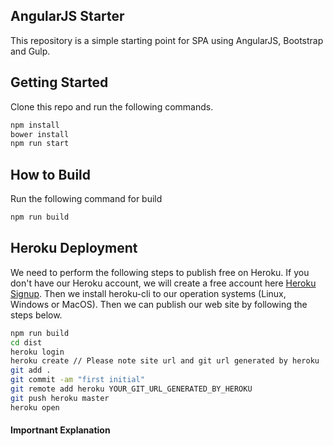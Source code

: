 ## AngularJS Starter
This repository is a simple starting point for SPA using AngularJS, Bootstrap and Gulp.

## Getting Started
Clone this repo and run the following commands.
```BASH
npm install
bower install
npm run start
```

## How to Build
Run the following command for build
```BASH
npm run build
```

## Heroku Deployment
We need to perform the following steps to publish free on Heroku. If you don't have our Heroku account, we will create a free account here [Heroku Signup](https://signup.heroku.com). Then we install heroku-cli to our operation systems (Linux, Windows or MacOS). Then we can publish our web site by following the steps below. 
```BASH
npm run build
cd dist
heroku login
heroku create // Please note site url and git url generated by heroku
git add .
git commit -am "first initial"
git remote add heroku YOUR_GIT_URL_GENERATED_BY_HEROKU
git push heroku master
heroku open
```

#### Importnant Explanation
